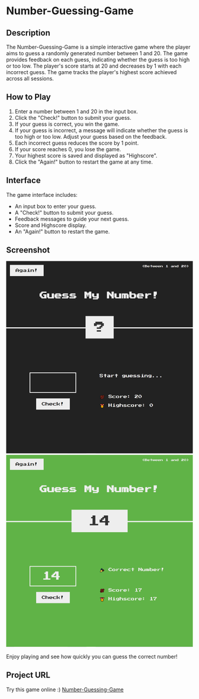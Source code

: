 # Number-Guessing-Game

## Description

The Number-Guessing-Game is a simple interactive game where the player aims to guess a randomly generated number between 1 and 20. The game provides feedback on each guess, indicating whether the guess is too high or too low. The player's score starts at 20 and decreases by 1 with each incorrect guess. The game tracks the player's highest score achieved across all sessions.

## How to Play

1. Enter a number between 1 and 20 in the input box.
2. Click the "Check!" button to submit your guess.
3. If your guess is correct, you win the game.
4. If your guess is incorrect, a message will indicate whether the guess is too high or too low. Adjust your guess based on the feedback.
5. Each incorrect guess reduces the score by 1 point.
6. If your score reaches 0, you lose the game.
7. Your highest score is saved and displayed as "Highscore".
8. Click the "Again!" button to restart the game at any time.

## Interface

The game interface includes:

- An input box to enter your guess.
- A "Check!" button to submit your guess.
- Feedback messages to guide your next guess.
- Score and Highscore display.
- An "Again!" button to restart the game.

## Screenshot

![Number-Guessing-Game-Start](./Screenshot1.png)
![Number-Guessing-Game-Win](./Screenshot2.png)

Enjoy playing and see how quickly you can guess the correct number!

## Project URL

Try this game online :) [Number-Guessing-Game](https://icy-guo.github.io/Number-Guessing-Game/)

